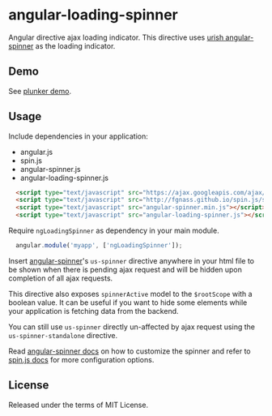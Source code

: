 angular-loading-spinner
=======================

Angular directive ajax loading indicator. This directive uses [urish angular-spinner](https://github.com/urish/angular-spinner) as the loading indicator.

Demo
------------
See [plunker demo](http://plnkr.co/edit/PUjrEIt0YLTwr0rUInv8?p=preview).

Usage
--------------------------------
Include dependencies in your application:
- angular.js
- spin.js
- angular-spinner.js
- angular-loading-spinner.js


```html
  <script type="text/javascript" src="https://ajax.googleapis.com/ajax/libs/angularjs/1.2.9/angular.min.js"></script>
  <script type="text/javascript" src="http://fgnass.github.io/spin.js/spin.min.js"></script>
  <script type="text/javascript" src="angular-spinner.min.js"></script>
  <script type="text/javascript" src="angular-loading-spinner.js"></script>

```

Require `ngLoadingSpinner` as dependency in your main module.

```javascript
  angular.module('myapp', ['ngLoadingSpinner']);
```

Insert [angular-spinner](https://github.com/urish/angular-spinner)'s `us-spinner` directive anywhere in your html file to be shown when there is pending ajax request and will be hidden upon completion of all ajax requests.

This directive also exposes `spinnerActive` model to the `$rootScope` with a boolean value. It can be useful if you want to hide some elements while your application is fetching data from the backend.

You can still use `us-spinner` directly un-affected by ajax request using the `us-spinner-standalone` directive.

Read [angular-spinner docs](https://github.com/urish/angular-spinner) on how to customize the spinner and refer to [spin.js docs](http://fgnass.github.io/spin.js/) for more configuration options.

## License

Released under the terms of MIT License.
